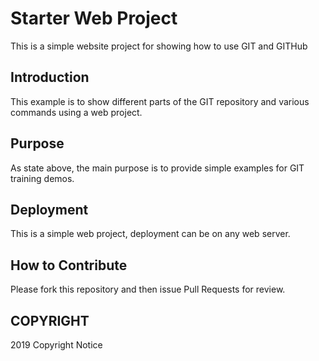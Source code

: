 # Starter Web Project

This is a simple website project for showing how to use GIT and GITHub

## Introduction

This example is to show different parts of the GIT repository and various commands using a web project.

## Purpose

As state above, the main purpose is to provide simple examples for GIT training demos.

## Deployment

This is a simple web project, deployment can be on any web server.

## How to Contribute

Please fork this repository and then issue Pull Requests for review.


## COPYRIGHT
2019 Copyright Notice
